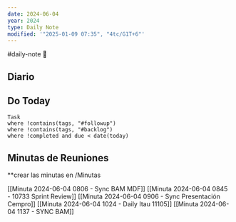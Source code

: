 ```yaml
---
date: 2024-06-04
year: 2024
type: Daily Note
modified: '"2025-01-09 07:35", "4tc/G1T+6"'
---
```

#daily-note
📝
## Diario


## Do Today

```dataview
Task
where !contains(tags, "#followup")
where !contains(tags, "#backlog")
where !completed and due < date(today)

```

## Minutas de Reuniones
**crear las minutas en /Minutas

[[Minuta 2024-06-04 0806 - Sync BAM MDF]]
[[Minuta 2024-06-04 0845 - 10733 Sprint Review]]
[[Minuta 2024-06-04 0906 - Sync Presentación Cempro]]
[[Minuta 2024-06-04 1024 - Daily Itau 11105]]
[[Minuta 2024-06-04 1137 - SYNC BAM]]


